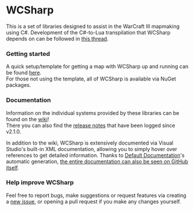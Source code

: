 # WCSharp
This is a set of libraries designed to assist in the WarCraft III mapmaking using C#.
Development of the C#-to-Lua transpilation that WCSharp depends on can be followed in [this thread](https://www.hiveworkshop.com/threads/c-mapmaking-in-csharp.317839/).

### Getting started
A quick setup/template for getting a map with WCSharp up and running can be found [here](https://github.com/Orden4/WCSharp/wiki/WCSharp-template).  
For those not using the template, all of WCSharp is available via NuGet packages.

### Documentation
Information on the individual systems provided by these libraries can be found on the [wiki](https://github.com/Orden4/WCSharp/wiki)!  
There you can also find the [release notes](https://github.com/Orden4/WCSharp/wiki/Release-notes) that have been logged since v2.1.0.

In addition to the wiki, WCSharp is extensively documented via Visual Studio's built-in XML documentation, allowing you to simply hover over references to get detailed information. Thanks to [Default Documentation](https://github.com/Doraku/DefaultDocumentation)'s automatic generation, [the entire documentation can also be seen on GitHub itself](https://github.com/Orden4/WCSharp/tree/master/Docs/README.md).

### Help improve WCSharp
Feel free to report bugs, make suggestions or request features via creating a [new issue](https://github.com/Orden4/WCSharp/issues), or opening a pull request if you make any changes yourself.
